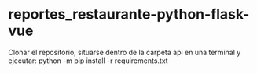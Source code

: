 # reportes_restaurante-python-flask-vue

Clonar el repositorio, situarse dentro de la carpeta api en una terminal y ejecutar:
python -m pip install -r requirements.txt